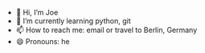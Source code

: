 - 👋 Hi, I’m Joe
- 🌱 I’m currently learning python, git
- 📫 How to reach me: email or travel to Berlin, Germany
- 😄 Pronouns: he

<!---
scjo42/scjo42 is a ✨ special ✨ repository because its `README.md` (this file) appears on your GitHub profile.
You can click the Preview link to take a look at your changes.
--->
